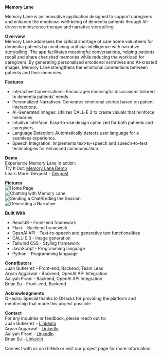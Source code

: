 **Memory Lane**

Memory Lane is an innovative application designed to support caregivers and enhance the emotional well-being of dementia patients through AI-driven reminiscence therapy and narrative storytelling.

**Overview**  
Memory Lane addresses the critical shortage of care home volunteers for dementia patients by combining artificial intelligence with narrative storytelling. The app facilitates meaningful conversations, helping patients recall and share cherished memories while reducing the workload for caregivers. By generating personalized emotional narratives and AI-created images, Memory Lane strengthens the emotional connections between patients and their memories.

**Features**
- Interactive Conversations: Encourages meaningful discussions tailored to dementia patients' needs.
- Personalized Narratives: Generates emotional stories based on patient interactions.
- AI-Generated Images: Utilizes DALL-E 3 to create visuals that reinforce memories.
- Intuitive Interface: Easy-to-use design optimized for both patients and caregivers.
- Language Detection: Automatically detects user language for a seamless experience.
- Speech Integration: Implements text-to-speech and speech-to-text technologies for enhanced communication.

**Demo**  
Experience Memory Lane in action:  
Try It Out: [Memory Lane Demo](https://atripdownmemorylane.co)  
Learn More: Devpost - [Devpost](https://devpost.com/software/memory-lane-pa6cqu)

**Pictures**  
![Home Page](https://d112y698adiu2z.cloudfront.net/photos/production/software_photos/003/232/550/datas/original.png)  
![Chatting with Memory Lane](https://d112y698adiu2z.cloudfront.net/photos/production/software_photos/003/232/552/datas/original.png)  
![Sending a Chat/Ending the Session](https://d112y698adiu2z.cloudfront.net/photos/production/software_photos/003/232/676/datas/original.png)  
![Generating a Narrative](https://d112y698adiu2z.cloudfront.net/photos/production/software_photos/003/232/553/datas/original.png)

**Built With**
- ReactJS - Front-end framework
- Flask - Backend framework
- OpenAI API - Text-to-speech and generative text functionalities
- DALL-E 3 - Image generation
- Tailwind CSS - Styling framework
- JavaScript - Programming language
- Python - Programming language

**Contributors**  
Juan Gutierrez - Front-end, Backend, Team Lead  
Aryan Aggarwal - Backend, OpenAI API Integration  
Aaliyah Pirani - Backend, OpenAI API Integration  
Brian Su - Front-end, Backend

**Acknowledgments**  
QHacks: Special thanks to QHacks for providing the platform and mentorship that made this project possible.


**Contact**  
For any inquiries or feedback, please reach out to:  
Juan Gutierrez - [LinkedIn](https://www.linkedin.com/in/juangutierrez/)  
Aryan Aggarwal - [LinkedIn](https://www.linkedin.com/in/aryan-aggarwal-/)  
Aaliyah Pirani - [LinkedIn](https://www.linkedin.com/in/aaliyah-pirani-b1887b280/)  
Brian Su - [LinkedIn](https://www.linkedin.com/in/brian-su-70990a24a/)

Connect with us on GitHub or visit our project page for more information.
